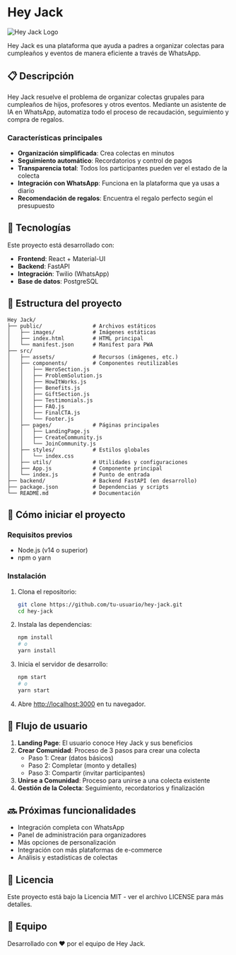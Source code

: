 # Hey Jack

![Hey Jack Logo](https://images.unsplash.com/photo-1577563908411-5077b6dc7624?ixlib=rb-1.2.1&auto=format&fit=crop&w=200&q=80)

Hey Jack es una plataforma que ayuda a padres a organizar colectas para cumpleaños y eventos de manera eficiente a través de WhatsApp.

## 📋 Descripción

Hey Jack resuelve el problema de organizar colectas grupales para cumpleaños de hijos, profesores y otros eventos. Mediante un asistente de IA en WhatsApp, automatiza todo el proceso de recaudación, seguimiento y compra de regalos.

### Características principales

- **Organización simplificada**: Crea colectas en minutos
- **Seguimiento automático**: Recordatorios y control de pagos
- **Transparencia total**: Todos los participantes pueden ver el estado de la colecta
- **Integración con WhatsApp**: Funciona en la plataforma que ya usas a diario
- **Recomendación de regalos**: Encuentra el regalo perfecto según el presupuesto

## 🚀 Tecnologías

Este proyecto está desarrollado con:

- **Frontend**: React + Material-UI
- **Backend**: FastAPI
- **Integración**: Twilio (WhatsApp)
- **Base de datos**: PostgreSQL

## 📁 Estructura del proyecto

```
Hey Jack/
├── public/                # Archivos estáticos
│   ├── images/            # Imágenes estáticas
│   ├── index.html         # HTML principal
│   └── manifest.json      # Manifest para PWA
├── src/
│   ├── assets/            # Recursos (imágenes, etc.)
│   ├── components/        # Componentes reutilizables
│   │   ├── HeroSection.js
│   │   ├── ProblemSolution.js
│   │   ├── HowItWorks.js
│   │   ├── Benefits.js
│   │   ├── GiftSection.js
│   │   ├── Testimonials.js
│   │   ├── FAQ.js
│   │   ├── FinalCTA.js
│   │   └── Footer.js
│   ├── pages/             # Páginas principales
│   │   ├── LandingPage.js
│   │   ├── CreateCommunity.js
│   │   └── JoinCommunity.js
│   ├── styles/            # Estilos globales
│   │   └── index.css
│   ├── utils/             # Utilidades y configuraciones
│   ├── App.js             # Componente principal
│   └── index.js           # Punto de entrada
├── backend/               # Backend FastAPI (en desarrollo)
├── package.json           # Dependencias y scripts
└── README.md              # Documentación
```

## 🏁 Cómo iniciar el proyecto

### Requisitos previos

- Node.js (v14 o superior)
- npm o yarn

### Instalación

1. Clona el repositorio:
   ```bash
   git clone https://github.com/tu-usuario/hey-jack.git
   cd hey-jack
   ```

2. Instala las dependencias:
   ```bash
   npm install
   # o
   yarn install
   ```

3. Inicia el servidor de desarrollo:
   ```bash
   npm start
   # o
   yarn start
   ```

4. Abre [http://localhost:3000](http://localhost:3000) en tu navegador.

## 📱 Flujo de usuario

1. **Landing Page**: El usuario conoce Hey Jack y sus beneficios
2. **Crear Comunidad**: Proceso de 3 pasos para crear una colecta
   - Paso 1: Crear (datos básicos)
   - Paso 2: Completar (monto y detalles)
   - Paso 3: Compartir (invitar participantes)
3. **Unirse a Comunidad**: Proceso para unirse a una colecta existente
4. **Gestión de la Colecta**: Seguimiento, recordatorios y finalización

## 🔜 Próximas funcionalidades

- Integración completa con WhatsApp
- Panel de administración para organizadores
- Más opciones de personalización
- Integración con más plataformas de e-commerce
- Análisis y estadísticas de colectas

## 📄 Licencia

Este proyecto está bajo la Licencia MIT - ver el archivo LICENSE para más detalles.

## 👥 Equipo

Desarrollado con ❤️ por el equipo de Hey Jack.

